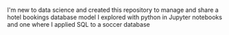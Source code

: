 
I'm new to data science and created this repository to manage and share a hotel bookings database model I explored with python in Jupyter notebooks and one where I applied SQL to a soccer database
